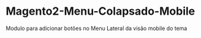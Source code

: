 # Magento2-Menu-Colapsado-Mobile
Modulo para adicionar botões no Menu Lateral da visão mobile do tema
